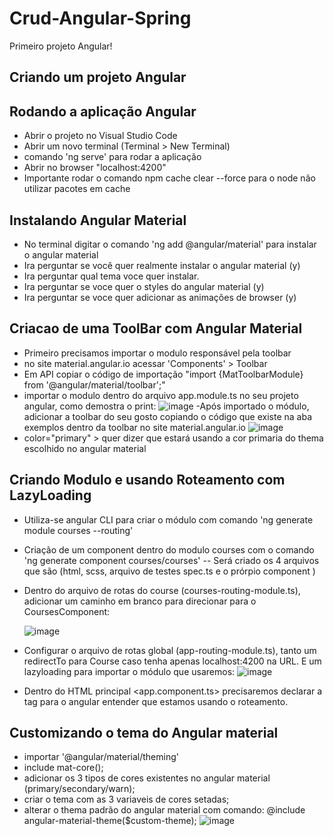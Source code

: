 # Crud-Angular-Spring
Primeiro projeto Angular!

##  Criando um projeto Angular

## Rodando a aplicação Angular
- Abrir o projeto no Visual Studio Code 
- Abrir um novo terminal (Terminal > New Terminal) 
- comando 'ng serve' para rodar a aplicação
- Abrir no browser "localhost:4200"
- Importante rodar o comando npm cache clear --force para o node não utilizar pacotes em cache

## Instalando Angular Material
- No terminal digitar  o comando 'ng add @angular/material' para instalar o angular material
- Ira perguntar se você quer realmente instalar  o angular material (y)
- Ira perguntar qual tema voce quer instalar.
- Ira perguntar se voce quer o styles do angular material (y)
- Ira perguntar se voce quer adicionar as animações de browser (y)

## Criacao de uma ToolBar com Angular Material
- Primeiro precisamos importar o modulo responsável pela toolbar 
- no site material.angular.io acessar 'Components' > Toolbar
- Em API copiar o código de importação "import {MatToolbarModule} from '@angular/material/toolbar';"
- importar o modulo dentro do arquivo app.module.ts no seu projeto angular, como demostra o print:
  ![image](https://user-images.githubusercontent.com/62728615/140838230-e94317ef-8f7d-4e55-9a0f-14f9985574eb.png)
-Após importado o módulo, adicionar a toolbar do seu gosto copiando o código que existe na aba exemplos dentro da toolbar no site material.angular.io
  ![image](https://user-images.githubusercontent.com/62728615/140838364-37bfdd84-4e62-4e9c-8846-04527cd6f89b.png)
- color="primary" > quer dizer que estará usando a cor primaria do thema escolhido no angular material

##  Criando Modulo e  usando Roteamento com LazyLoading
- Utiliza-se angular CLI para criar o módulo com comando 'ng generate module courses --routing'
- Criação de um component dentro do modulo courses com o comando 'ng generate component courses/courses'
-- Será criado os 4 arquivos que são (html, scss, arquivo de testes spec.ts e o prórpio component )
- Dentro do arquivo de rotas do course (courses-routing-module.ts), adicionar um caminho em branco para direcionar para o CoursesComponent:

  ![image](https://user-images.githubusercontent.com/62728615/140846931-eb6c686e-948e-4791-bfe3-5aad77f8ae21.png)
- Configurar o arquivo de rotas global (app-routing-module.ts), tanto um redirectTo para Course caso tenha apenas localhost:4200 na URL. E um lazyloading para importar o módulo   que usaremos:
  ![image](https://user-images.githubusercontent.com/62728615/140847473-a3b455a3-aab1-4f81-8db0-bd8d20699059.png)
- Dentro do HTML principal <app.component.ts> precisaremos declarar a tag <router-outlet></router-outlet> para o angular entender que estamos usando o roteamento.

## Customizando o tema do Angular material
-  importar '@angular/material/theming'
-  include mat-core();
-  adicionar os 3 tipos de cores existentes no angular material (primary/secondary/warn);
-  criar o tema com as 3 variaveis de cores setadas;
-  alterar o thema padrão do angular material com comando: @include angular-material-theme($custom-theme);
  ![image](https://user-images.githubusercontent.com/62728615/140849770-1b45892e-f598-47c2-bc31-7e1d5a06c78c.png)



